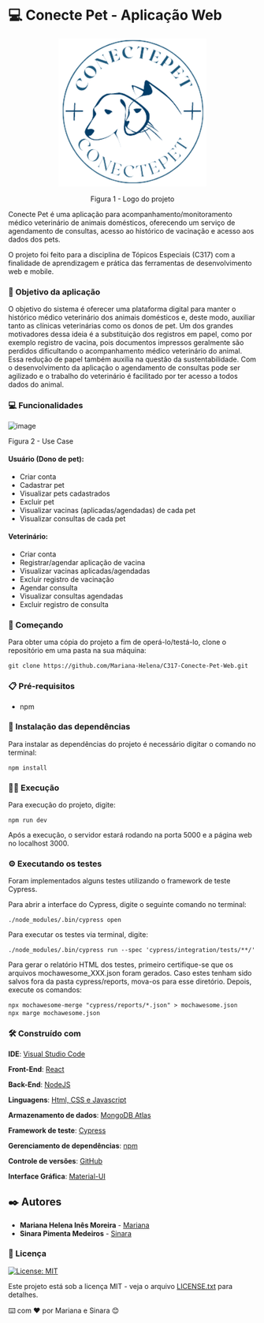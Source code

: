 # 💻 Conecte Pet - Aplicação Web 
<p align="center">
<img src="https://github.com/Mariana-Helena/C317-Conecte-Pet-Web/blob/main/src/images/Logo.png" height="300" width="300" >
</p>
<p align="center">Figura 1 - Logo do projeto</p>

<p> Conecte Pet é uma aplicação para acompanhamento/monitoramento médico veterinário de animais domésticos, oferecendo um serviço de agendamento de consultas, acesso ao histórico de vacinação e acesso aos dados dos pets.  </p>

<p>O projeto foi feito para a disciplina de Tópicos Especiais (C317) com a finalidade de aprendizagem e prática das ferramentas de desenvolvimento web e mobile. </p>

 ### 🎯 Objetivo da aplicação
<p>  O objetivo do sistema é oferecer uma plataforma digital para manter o histórico médico veterinário dos animais domésticos e, deste modo, auxiliar tanto as clínicas veterinárias como os donos de pet. Um dos grandes motivadores dessa ideia é a substituição dos registros em papel, como por exemplo registro de vacina, pois documentos impressos geralmente são perdidos dificultando o acompanhamento médico veterinário do animal. Essa redução de papel também auxilia na questão da sustentabilidade.  
Com o desenvolvimento da aplicação o agendamento de consultas pode ser agilizado e o trabalho do veterinário é facilitado por ter acesso a todos dados do animal.</p>

### 💻 Funcionalidades

![image](https://user-images.githubusercontent.com/70379653/120219688-01c7c000-c212-11eb-8871-938b28ccb038.png)

<p align="left">Figura 2 - Use Case </p>

#### Usuário (Dono de pet):
- Criar conta
- Cadastrar pet
- Visualizar pets cadastrados
- Excluir pet
- Visualizar vacinas (aplicadas/agendadas) de cada pet
- Visualizar consultas de cada pet

#### Veterinário:
- Criar conta
- Registrar/agendar aplicação de vacina
- Visualizar vacinas aplicadas/agendadas 
- Excluir registro de vacinação
- Agendar consulta
- Visualizar consultas agendadas 
- Excluir registro de consulta

### 🚀 Começando
 Para obter uma cópia do projeto a fim de operá-lo/testá-lo, clone o repositório em uma pasta na sua máquina: 

```
git clone https://github.com/Mariana-Helena/C317-Conecte-Pet-Web.git
```

### 📋 Pré-requisitos 
- npm

### 🔧 Instalação das dependências
<p> Para instalar as dependências do projeto é necessário digitar o comando no terminal:</p>

```
npm install 
```

### 👩‍💻 Execução 
<p>Para execução do projeto, digite:</p>

```
npm run dev
```

<p>Após a execução, o servidor estará rodando na porta 5000 e a página web no localhost 3000.</p>

### ⚙️ Executando os testes
<p> Foram implementados alguns testes utilizando o framework de teste Cypress.</p>

<p>Para abrir a interface do Cypress, digite o seguinte comando no terminal:</p>

```
./node_modules/.bin/cypress open
```

<p>Para executar os testes via terminal, digite:</p>

```
./node_modules/.bin/cypress run --spec 'cypress/integration/tests/**/'
```

<p>Para gerar o relatório HTML dos testes, primeiro certifique-se que os arquivos mochawesome_XXX.json foram gerados. Caso estes tenham sido salvos fora da pasta cypress/reports, mova-os para esse diretório. Depois, execute os comandos:</p>

```
npx mochawesome-merge "cypress/reports/*.json" > mochawesome.json 
npx marge mochawesome.json 
```


### 🛠️ Construído com

**IDE**: [Visual Studio Code](https://code.visualstudio.com/)

**Front-End**: [React](https://pt-br.reactjs.org/)

**Back-End**: [NodeJS](https://nodejs.org/en/)

**Linguagens**: [Html, CSS e Javascript](https://www.devmedia.com.br/primeiros-passos-no-html5-javascript-e-css3/25647)

**Armazenamento de dados**: [MongoDB Atlas](https://www.mongodb.com/)

**Framework de teste**: [Cypress](https://www.cypress.io/)

**Gerenciamento de dependências**: [npm](https://www.npmjs.com/)

**Controle de versões**: [GitHub](https://github.com/)

**Interface Gráfica**: [Material-UI](https://material-ui.com/pt/)


## ✒️ Autores

* **Mariana Helena Inês Moreira** - [Mariana](https://github.com/Mariana-Helena)
* **Sinara Pimenta Medeiros** - [Sinara](https://github.com/SinaraPimenta)

### 📄 Licença
[![License: MIT](https://img.shields.io/badge/License-MIT-yellow.svg)](https://badges.mit-license.org/)

Este projeto está sob a licença MIT - veja o arquivo [LICENSE.txt](https://github.com/Mariana-Helena/C317-Conecte-Pet-Web/blob/main/LICENSE) para detalhes.

⌨️ com ❤️ por Mariana e Sinara 😊



